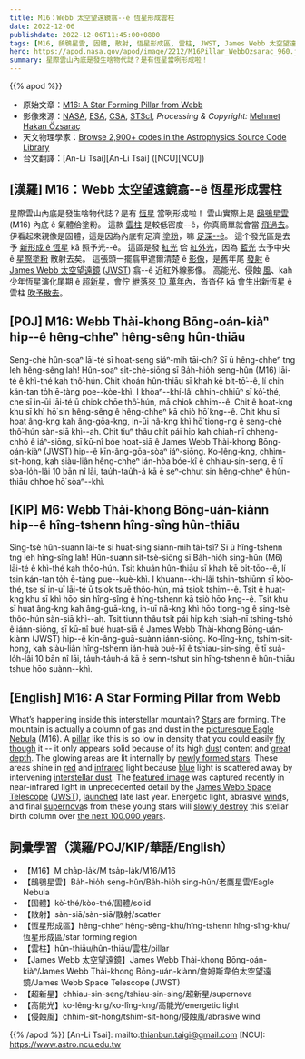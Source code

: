 ```yaml
---
title: M16：Webb 太空望遠鏡翕--ê 恆星形成雲柱
date: 2022-12-06
publishdate: 2022-12-06T11:45:00+0800
tags: [M16, 鴟鴞星雲, 固體, 散射, 恆星形成區, 雲柱, JWST, James Webb 太空望遠鏡, 超新星, 高能光, 侵蝕風]
hero: https://apod.nasa.gov/apod/image/2212/M16Pillar_WebbOzsarac_960.jpg
summary: 星際雲山內底是發生啥物代誌？是有恆星當咧形成啦！
---
```


{{% apod %}}

- 原始文章：[M16: A Star Forming Pillar from Webb](https://apod.nasa.gov/apod/ap221206.html)
- 影像來源：[NASA](https://www.nasa.gov), [ESA](https://www.esa.int/), [CSA](https://www.asc-csa.gc.ca/eng/), [STScI](https://www.stsci.edu/), _Processing & Copyright:_ [Mehmet Hakan Özsaraç](https://www.flickr.com/photos/mhozsarac/)
- 天文物理學家：[Browse 2,900+ codes in the Astrophysics Source Code Library](http://ascl.net/)
- 台文翻譯：[An-Li Tsai][An-Li Tsai] ([NCU][NCU])

## [漢羅] M16：Webb 太空望遠鏡翕--ê 恆星形成雲柱
星際雲山內底是發生啥物代誌？是有 [恆星][Stars] 當咧形成啦！
雲山實際上是 [鴟鴞星雲][picturesque Eagle Nebula t] (M16) 內底 ê 氣體佮塗粉。
這款 [雲柱][pillar t] 是較低密度--ê，你真簡單就會當 [飛過去][fly though]。
伊看起來親像是固體，這是因為內底有足濟 [塗粉][dust]，嘛 [足深--ê][great depth t]。
這个發光區是去予 [新形成 ê 恆星][newly formed stars t] kā 照予光--ê。
這區是發 [紅光][red] 佮 [紅外光][infrared]，因為 [藍光][blue] 去予中央 ê [星際塗粉][interstellar dust] 散射去矣。
這張頭一擺翕甲遮爾清楚 ê [影像][featured image]，是舊年尾 [發射][launched] ê [James Webb 太空望遠鏡][James Webb Space Telescope] ([JWST][JWST]) 翕--ê 近紅外線影像。
高能光、侵蝕 [風][wind]、kah 少年恆星演化尾期 ê [超新星][supernova]，會佇 [紲落來 10 萬年內][the next 100,000 years]，沓沓仔 kā 會生出新恆星 ê 雲柱 [吹予散去][slowly destroy]。

## [POJ] M16: Webb Thài-khong Bōng-oán-kiàⁿ hi̍p--ê hêng-chheⁿ hêng-sêng hûn-thiāu
Seng-chè hûn-soaⁿ lāi-té sī hoat-seng siáⁿ-mih tāi-chì? Sī ū hêng-chheⁿ tng leh hêng-sêng lah!
Hûn-soaⁿ si̍t-chè-siōng sī Ba̍h-hio̍h seng-hûn (M16) lāi-té ê khì-thé kah thô͘-hún.
Chit khoán hûn-thiāu sī khah kē bi̍t-tō͘--ê, lí chin kán-tan to̍h ē-tàng poe--kòe-khì.
I khòaⁿ--khí-lâi chhin-chhiūⁿ sī kò͘-thé, che sī in-ūi lāi-té ū chiok chōe thô͘-hún, mā chiok chhim--ê.
Chit ê hoat-kng khu sī khì hō͘ sin hêng-sêng ê hêng-chheⁿ kā chiò hō͘ kng--ê.
Chit khu sī hoat âng-kng kah âng-gōa-kng, in-ūi nâ-kng khì hō͘ tiong-ng ê seng-chè thô͘-hún sàn-siā khì--ah.
Chit tiuⁿ thâu chi̍t pái hi̍p kah chiah-nī chheng-chhó ê iáⁿ-siōng, sī kū-nî bóe hoat-siā ê James Webb Thài-khong Bōng-oán-kiàⁿ (JWST) hip--ê kīn-âng-gōa-sòaⁿ iáⁿ-siōng.
Ko-lêng-kng, chhim-sit-hong, kah siàu-liân hêng-chheⁿ ián-hòa bóe-kî ê chhiau-sin-seng, ē tī sòa-lo̍h-lâi 10 bān nî lāi, tau̍h-tau̍h-á kā ē seⁿ-chhut sin hêng-chheⁿ ê hûn-thiāu chhoe hō͘ sòaⁿ--khì.



## [KIP] M6: Webb Thài-khong Bōng-uán-kiànn hi̍p--ê hîng-tshenn hîng-sîng hûn-thiāu
Sing-tsè hûn-suann lāi-té sī huat-sing siánn-mih tāi-tsì? Sī ū hîng-tshenn tng leh hîng-sîng lah!
Hûn-suann si̍t-tsè-siōng sī Ba̍h-hio̍h sing-hûn (M6) lāi-té ê khì-thé kah thôo-hún.
Tsit khuán hûn-thiāu sī khah kē bi̍t-tōo--ê, lí tsin kán-tan to̍h ē-tàng pue--kuè-khì.
I khuànn--khí-lâi tshin-tshiūnn sī kòo-thé, tse sī in-uī lāi-té ū tsiok tsuē thôo-hún, mā tsiok tshim--ê.
Tsit ê huat-kng khu sī khì hōo sin hîng-sîng ê hîng-tshenn kā tsiò hōo kng--ê.
Tsit khu sī huat âng-kng kah âng-guā-kng, in-uī nâ-kng khì hōo tiong-ng ê sing-tsè thôo-hún sàn-siā khì--ah.
Tsit tiunn thâu tsi̍t pái hi̍p kah tsiah-nī tshing-tshó ê iánn-siōng, sī kū-nî bué huat-siā ê James Webb Thài-khong Bōng-uán-kiànn (JWST) hip--ê kīn-âng-guā-suànn iánn-siōng.
Ko-lîng-kng, tshim-sit-hong, kah siàu-liân hîng-tshenn ián-huà bué-kî ê tshiau-sin-sing, ē tī suà-lo̍h-lâi 10 bān nî lāi, ta̍uh-ta̍uh-á kā ē senn-tshut sin hîng-tshenn ê hûn-thiāu tshue hōo suànn--khì.

## [English] M16: A Star Forming Pillar from Webb
What’s happening inside this interstellar mountain?
[Stars][Stars] are forming.
The mountain is actually a column of gas and dust in the [picturesque Eagle Nebula][picturesque Eagle Nebula e] (M16).
A [pillar][pillar e] like this is so low in density that you could easily [fly though][fly though] it -- it only appears solid because of its high [dust][dust] content and [great depth][great depth e].
The glowing areas are lit internally by [newly formed stars][newly formed stars e].
These areas shine in [red][red] and [infrared][infrared] light because [blue][blue] light is scattered away by intervening [interstellar dust][interstellar dust].
The [featured image][featured image] was captured recently in near-infrared light in unprecedented detail by the [James Webb Space Telescope][James Webb Space Telescope] ([JWST][JWST]), [launched][launched] late last year.
Energetic light, abrasive [wind][wind]s, and final [supernova][supernova]s from these young stars will [slowly destroy][slowly destroy] this stellar birth column over [the next 100,000 years][the next 100,000 years].


## 詞彙學習（漢羅/POJ/KIP/華語/English）
- 【M16】M cha̍p-la̍k/M tsa̍p-la̍k/M16/M16
- 【鴟鴞星雲】Ba̍h-hio̍h seng-hûn/Ba̍h-hio̍h sing-hûn/老鷹星雲/Eagle Nebula
- 【固體】kò͘-thé/kòo-thé/固體/solid
- 【散射】sàn-siā/sàn-siā/散射/scatter
- 【恆星形成區】hêng-chheⁿ hêng-sêng-khu/hîng-tshenn hîng-sîng-khu/恆星形成區/star forming region
- 【雲柱】hûn-thiāu/hûn-thiāu/雲柱/pillar
- 【James Webb 太空望遠鏡】James Webb Thài-khong Bōng-oán-kiàⁿ/James Webb Thài-khong Bōng-uán-kiànn/詹姆斯韋伯太空望遠鏡/James Webb Space Telescope (JWST)
- 【超新星】chhiau-sin-seng/tshiau-sin-sing/超新星/supernova
- 【高能光】ko-lêng-kng/ko-lîng-kng/高能光/energetic light
- 【侵蝕風】chhim-sit-hong/tshim-sit-hong/侵蝕風/abrasive wind


{{% /apod %}}
[An-Li Tsai]: mailto:thianbun.taigi@gmail.com
[NCU]: https://www.astro.ncu.edu.tw

[copyright]: https://apod.nasa.gov/apod/fap/lib/about_apod.html#srapply
[License]: https://creativecommons.org/licenses/by/2.0/


[Stars]:https://science.nasa.gov/astrophysics/focus-areas/how-do-stars-form-and-evolve
[picturesque Eagle Nebula e]:https://apod.nasa.gov/apod/ap221004.html
[picturesque Eagle Nebula t]:https://apod.tw/daily/20221004/
[pillar e]:https://apod.nasa.gov/apod/ap221020.html
[pillar t]:https://apod.tw/daily/20221020/
[fly though]:https://www.redpointglobal.com/wp-content/uploads/2021/05/dog-goggles-head-out-car-window-scaled.jpg
[dust]:https://astronomy.swin.edu.au/cosmos/d/Dust+Grain
[great depth e]:https://apod.nasa.gov/apod/ap210802.html
[great depth t]:https://apod.tw/daily/20210802/
[newly formed stars e]:https://apod.nasa.gov/apod/ap211124.html
[newly formed stars t]:https://apod.tw/daily/20211124/
[red]:https://www.html.am/html-codes/color/html-red-code.cfm
[infrared]:https://science.nasa.gov/ems/07_infraredwaves
[blue]:https://wallpaper.dog/large/10702687.jpg
[interstellar dust]:https://apod.nasa.gov/apod/ap030706.html
[featured image]:https://www.flickr.com/photos/mhozsarac/52475293211/in/dateposted/
[James Webb Space Telescope]:https://www.nasa.gov/mission_pages/webb/main/index.html
[JWST]:https://www.nasa.gov/mission_pages/webb/main/index.html
[launched]:https://youtu.be/7nT7JGZMbtM?t=4920
[wind]:https://en.wikipedia.org/wiki/Stellar_wind
[supernova]:https://youtu.be/aysiMbgml5g
[slowly destroy]:https://www.forbes.com/sites/startswithabang/2017/06/26/how-quickly-are-the-pillars-of-creation-being-destroyed/
[the next 100,000 years]:https://en.wikipedia.org/wiki/Timeline_of_the_far_future

